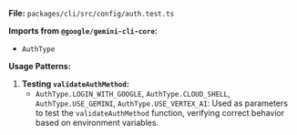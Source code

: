 **File:** `packages/cli/src/config/auth.test.ts`

**Imports from `@google/gemini-cli-core`:**
- `AuthType`

**Usage Patterns:**
1.  **Testing `validateAuthMethod`:**
    *   `AuthType.LOGIN_WITH_GOOGLE`, `AuthType.CLOUD_SHELL`, `AuthType.USE_GEMINI`, `AuthType.USE_VERTEX_AI`: Used as parameters to test the `validateAuthMethod` function, verifying correct behavior based on environment variables.

